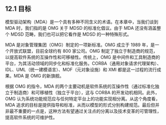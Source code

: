 ## 12.1 目标
模型驱动架构（MDA）是一个具有多种不同含义的术语。在本章中，当我们谈到 MDA 时，我们指的是 OMG 关于 MDSD 的标准化倡议。由于 MDA 还没有涵盖整个 MDSD 范畴，我们也可以把它看作是 MDSD 的一种特殊形式。

MDA 是对象管理集团（OMG）制定的一项新标准。OMG 成立于 1989 年，是一个开放式联盟，目前全球约有 800 家公司。OMG 制定了独立于制造商的规范，以提高软件系统的互操作性和可移植性。传统上，OMG 是中间件和工具制造商的平台，为其活动领域的同步化和标准化服务。CORBA（通用对象请求代理架构）、IDL、UML（统一建模语言）、MOF（元对象设施）和 XMI 都是这一过程的流行成果。MDA 是 OMG 的新旗舰。

根据 OMG 的指令，MDA 的两个主要动机是软件系统的互操作性（通过标准化独立于制造商）和可移植性（独立于平台），这与 CORBA 的开发动机相同。此外，OMG 认为系统功能规范应与任何特定平台上的功能实现相分离。从这个角度看，MDA 追求的目标是提供指导和标准，从而以模型的形式分别构建规范。最后但并非最不重要的一点是，这种方法有望通过关注点的分离以及技术变革的可管理性，提高软件系统的可维护性。
